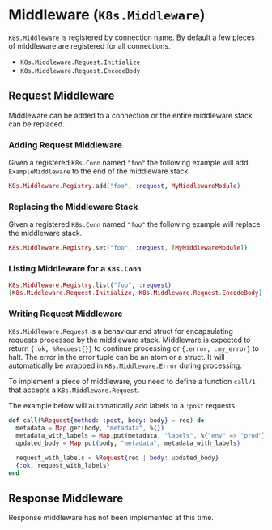 # Middleware (`K8s.Middleware`)

`K8s.Middleware` is registered by connection name. By default a few pieces of middleware are registered for all connections.

* `K8s.Middleware.Request.Initialize`
* `K8s.Middleware.Request.EncodeBody`

## Request Middleware

Middleware can be added to a connection or the entire middleware stack can be replaced.

### Adding Request Middleware

Given a registered `K8s.Conn` named `"foo"` the following example will add `ExampleMiddleware` to the end of the middleware stack

```elixir
K8s.Middleware.Registry.add("foo", :request, MyMiddlewareModule)
```

### Replacing the Middleware Stack

Given a registered `K8s.Conn` named `"foo"` the following example will replace the middleware stack.

```elixir
K8s.Middleware.Registry.set("foo", :request, [MyMiddlewareModule])
```

### Listing Middleware for a `K8s.Conn`

```elixir
K8s.Middleware.Registry.list("foo", :request)
[K8s.Middleware.Request.Initialize, K8s.Middleware.Request.EncodeBody]
```

### Writing Request Middleware

`K8s.Middleware.Request` is a behaviour and struct for encapsulating requests processed by the middleware stack. Middleware is expected to return `{:ok, %Request{}}` to continue processing or `{:error, :my_error}` to halt. The error in the error tuple can be an atom or a struct. It will automatically be wrapped in `K8s.Middleware.Error` during processing.

To implement a piece of middleware, you need to define a function `call/1` that accepts a `K8s.Middleware.Request`.

The example below will automatically add labels to a `:post` requests.

```elixir
def call(%Request{method: :post, body: body} = req) do
  metadata = Map.get(body, "metadata", %{})
  metadata_with_labels = Map.put(metadata, "labels", %{"env" => "prod"})
  updated_body = Map.put(body, "metadata", metadata_with_labels)

  request_with_labels = %Request{req | body: updated_body}
  {:ok, request_with_labels}
end
```

## Response Middleware 

Response middleware has not been implemented at this time.